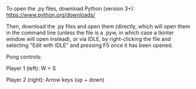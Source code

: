 To open the .py files, download Python (version 3+):
https://www.python.org/downloads/

Then, download the .py files and open them (directly, which will open them in the command line
(unless the file is a .pyw, in which case a tkinter window will open instead),
or via IDLE, by right-clicking the file and selecting "Edit with IDLE" and pressing F5 once it has been opened.


Pong controls:

Player 1 (left):  W + S

Player 2 (right): Arrow keys (up + down)
 
